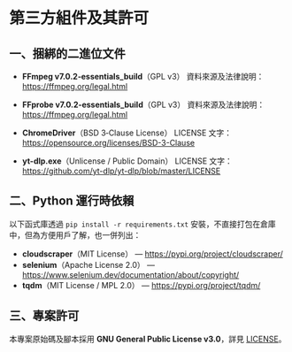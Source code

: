 # 第三方組件及其許可

## 一、捆綁的二進位文件
- **FFmpeg v7.0.2‑essentials_build**（GPL v3）
 資料來源及法律說明：https://ffmpeg.org/legal.html

- **FFprobe v7.0.2‑essentials_build**（GPL v3）
 資料來源及法律說明：https://ffmpeg.org/legal.html

- **ChromeDriver**（BSD 3‑Clause License）
 LICENSE 文字：https://opensource.org/licenses/BSD-3-Clause

- **yt-dlp.exe**（Unlicense / Public Domain）
 LICENSE 文字：https://github.com/yt-dlp/yt-dlp/blob/master/LICENSE

## 二、Python 運行時依賴
以下函式庫透過 `pip install -r requirements.txt` 安裝，不直接打包在倉庫中，但為方便用戶了解，也一併列出：
- **cloudscraper**（MIT License） — https://pypi.org/project/cloudscraper/
- **selenium**（Apache License 2.0） — https://www.selenium.dev/documentation/about/copyright/
- **tqdm**（MIT License / MPL 2.0） — https://pypi.org/project/tqdm/

## 三、專案許可
本專案原始碼及腳本採用 **GNU General Public License v3.0**，詳見 [LICENSE](LICENSE)。